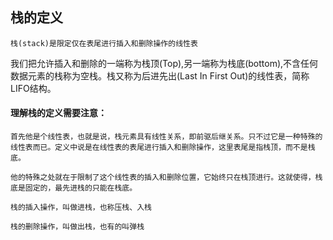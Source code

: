 ## 栈的定义
```
栈(stack)是限定仅在表尾进行插入和删除操作的线性表
```

我们把允许插入和删除的一端称为栈顶(Top),另一端称为栈底(bottom),不含任何数据元素的栈称为空栈。栈又称为后进先出(Last In First Out)的线性表，简称LIFO结构。

#### 理解栈的定义需要注意：
```
首先他是个线性表，也就是说，栈元素具有线性关系，即前驱后继关系。只不过它是一种特殊的线性表而已。定义中说是在线性表的表尾进行插入和删除操作，这里表尾是指栈顶，而不是栈底。

他的特殊之处就在于限制了这个线性表的插入和删除位置，它始终只在栈顶进行。这就使得，栈底是固定的，最先进栈的只能在栈底。

栈的插入操作，叫做进栈，也称压栈、入栈

栈的删除操作，叫做出栈，也有的叫弹栈
```